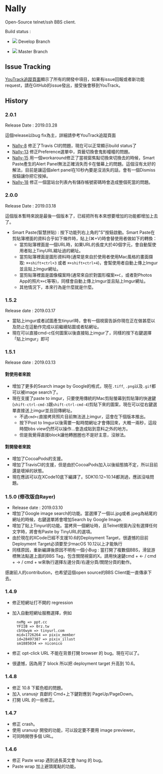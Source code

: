 # Nally

Open-Source telnet/ssh BBS client.

Build status :

- ![](https://travis-ci.com/Rayer/nally.svg?branch=develop) Develop Branch

- ![](https://travis-ci.com/Rayer/nally.svg?branch=master) Master Branch

## Issue Tracking

[YouTrack追蹤頁面](https://irisnode.myjetbrains.com/youtrack/)顯示了所有的開發中項目，如果有issue回報或者新功能request，請在GitHub的issue發出，接受後會移到YouTrack。

## History

### 2.0.1

Release Date : 2019.03.28

這個release以bug fix為主，詳細請參考YouTrack追蹤頁面

- [Nally-8](https://irisnode.myjetbrains.com/youtrack/issue/NALLY-8) 修正了Travis CI的問題，現在可以正常顯示build status了
- [Nally-13](https://irisnode.myjetbrains.com/youtrack/issue/NALLY-13) 修正Preference選單中，頁籤切換會鬼影幢幢的問題。
- [Nally-15](https://irisnode.myjetbrains.com/youtrack/issue/NALLY-15) 用一個workaround修正了當視窗焦點切換來切換去的時候，Smart Paste產生的Alert Panel無法正確消失而卡在螢幕上的問題。這個沒有太好的解法，目前是讓這個alert panel在10秒內要是沒消失的話，會有一個Dismiss按鈕讓你把它按掉。
- [Nally-18](https://irisnode.myjetbrains.com/youtrack/issue/NALLY-18) 修正一個當站台列表內有儲存帳號密碼時會造成整個死當的問題。


### 2.0.0

Release Date : 2019.03.18

這個版本暫時來說是最後一個版本了，已經把所有本來想要增加的功能都增加上去了。

* Smart Paste(智慧拼貼) : 按下功能列右上角的"S"按鈕啟動。Smart Paste在剪貼簿裡面的資料合乎如下條件時，貼上(⌘+V)時會替使用者做如下的轉換：
	- 當剪貼簿裡面是一個URL時，如果URL的長度大於40個字元，會自動幫使用者貼上TinyURL縮址過的網址。
	- 當剪貼簿裡面是圖形資料時(通常是來自於使用者使用Mac風格的畫面擷取: `⌘+shift+ctrl+3` 或者 `⌘+shift+ctrl+4`)，會幫使用者自動上傳上Imgur並且貼上Imgur網址。
	- 當剪貼簿裡面是圖像檔案時(通常來自於對圖形檔案`⌘+C`，或者對Photos App的照片`⌘+C`等等)，同樣會自動上傳上Imgur並且貼上Imgur網址。
	- 其他情況下，本來行為是什麼就是什麼。

### 1.5.2

Release date : 2019.03.17

- 當貼上imgur或者試圖產生tinyurl時，會有一個視窗告訴你現在正在做甚麼以及防止在這動作完成以前繼續貼圖或者貼網址。
- 現在可以直接cmd-c任何圖案以後直接貼上imgur了，同樣的按下右鍵選擇「貼上imgur」即可


### 1.5.1

Release date : 2019.03.13

#### 對使用者來說

* 增加了更多的Search image by Google的格式，現在`.tiff`, `.png`以及`.gif`都可以被image search了。
* 現在支援了paste to imgur，只要使用傳統的Mac剪貼螢幕到剪貼簿的快速鍵(`shift-ctrl-cmd-3`跟`shift-ctrl-cmd-4`)剪貼下來的圖案，現在可以從右鍵選單直接送上imgur並且回傳網址。
	* 不過`cmd+c`直接拷貝照片目前無法送上imgur，這會在下個版本推出。
	* 按下Post to Imgur以後需要一點時間網址才會傳回來，大概一兩秒，這段時間bbs view仍然可以操作...會造成貼到意料之外的地方。
	* 但是我覺得直接block讓他轉圈圈也不是好主意，沒辦法。

#### 對開發者來說

* 增加了CocoaPods的支援。
* 增加了TravisCI的支援，但是由於CocoaPods加入以後組態搞不定，所以目前還是壞掉的狀態。
* 現在應該可以在XCode10底下編譯了。SDK10.12~10.14都測過，應該沒啥問題。

### 1.5.0 (修改版自Rayer)

* Release date : 2019.03.10
* 增加了Google image search的功能。當選擇了一個以.jpg或者.jpeg為結尾的網址的時候，右鍵選單將會增加Search by Google Image.
* 增加了貼上Tinyurl的功能。當拷貝一個網址時，且Telnet視窗內沒有選擇任何文字時，將會有Paste by TinyURL的選項。
* 由於現在的XCode已經不支援10.6的Deployment Target，很遺憾的目前Deployment Target必須要至少macOS 10.12以上才能執行
* 同樣原因，重新編譯後原因不明有一個小Bug : 當打開了複數個BBS，滑鼠游標無法點選上面的BBS Tag，包含關閉視窗的X。請用快速鍵cmd + <- / cmd + -> / cmd + w來執行選擇左邊分頁/右邊分頁/關閉分頁的動作。

感謝前人的contribution，也希望這個open source的BBS Client能一直傳承下去。

### 1.4.9

* 修正短網址打不開的 regression
* 加入自動短網址服務選擇，例如
  	
        nxMg => ppt.cc
        YFIIB => 0rz.tw
        cbt6wym => tinyurl.com
        mid=1726264 => pixiv_member
        id=28497387 => pixiv_illust
        sm1885034 => niconico

* 修正 opt-click URL 不能在背景打開 browser 的 bug。現在可以了。
* 很遺憾，因為用了 block 所以把 deployment target 升高到 10.6。

### 1.4.8

* 修正 10.8 下藍色框的問題。
* 加入 uranusjr 貢獻的 Cmd+上下鍵對應到 PageUp/PageDown。
* 打開 URL 的一些修正。

### 1.4.7

* 修正 crash。
* 使用 uranusjr 開發的功能，可以設定要不要用 image previewer。
* 可同時開啓多個 URL。

### 1.4.6

* 修正 Paste wrap 遇到過長英文會 hang 的 bug。
* Paste wrap 加上避頭尾點的功能。
